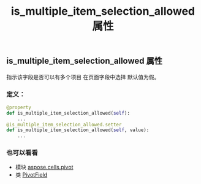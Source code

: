 ﻿---
title: is_multiple_item_selection_allowed 属性
second_title: Aspose.Cells for Python via .NET API 参考文献
description:
type: docs
weight: 400
url: /zh/python-net/aspose.cells.pivot/pivotfield/is_multiple_item_selection_allowed/
is_root: false
---
## is_multiple_item_selection_allowed 属性

指示该字段是否可以有多个项目
在页面字段中选择
默认值为假。
### 定义：
```python
@property
def is_multiple_item_selection_allowed(self):
    ...
@is_multiple_item_selection_allowed.setter
def is_multiple_item_selection_allowed(self, value):
    ...
```

### 也可以看看
* 模块 [aspose.cells.pivot](../../)
* 类 [PivotField](/cells/zh/python-net/aspose.cells.pivot/pivotfield)
